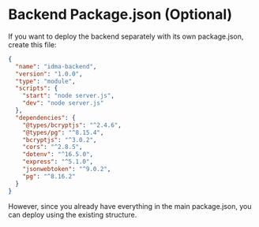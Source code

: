 # Backend Package.json (Optional)

If you want to deploy the backend separately with its own package.json, create this file:

```json
{
  "name": "idma-backend",
  "version": "1.0.0",
  "type": "module",
  "scripts": {
    "start": "node server.js",
    "dev": "node server.js"
  },
  "dependencies": {
    "@types/bcryptjs": "^2.4.6",
    "@types/pg": "^8.15.4",
    "bcryptjs": "^3.0.2",
    "cors": "^2.8.5",
    "dotenv": "^16.5.0",
    "express": "^5.1.0",
    "jsonwebtoken": "^9.0.2",
    "pg": "^8.16.2"
  }
}
```

However, since you already have everything in the main package.json, you can deploy using the existing structure.
